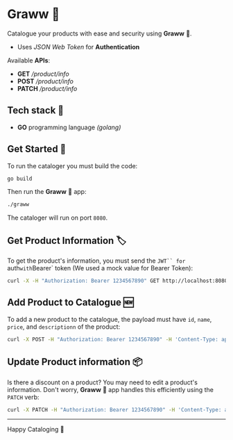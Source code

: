 
# Graww 🦁

Catalogue your products with ease and security using **Graww** 🦁.

  - Uses *JSON Web Token* for **Authentication**

Available **APIs**:

  - **GET** */product/info*
  - **POST** */product/info*
  - **PATCH** */product/info*

## Tech stack 🤖

* **GO** programming language *(golang)*

## Get Started 🚀

To run the cataloger you must build the code:

```bash
go build
```

Then run the **Graww** 🦁 app:

```bash
./graww
```

The cataloger will run on port `8080`.

## Get Product Information 🏷️

To get the product's information, you must send the `JWT`` for `auth` with `Bearer` token (We used a mock value for Bearer Token):

```bash
curl -X -H "Authorization: Bearer 1234567890" GET http://localhost:8080/product/info?productId=F5
```

## Add Product to Catalogue 🆕

To add a new product to the catalogue, the payload must have `id`, `name`, `price`, and `descriptionn` of the product:

```bash
curl -X POST -H "Authorization: Bearer 1234567890" -H 'Content-Type: application/json' -d '{"id":"SGS25U","name":"Samsung Galaxy S25 Ultra", "price":"$1299", "description":"Simple. Impactful."}' http://localhost:8080/product/info
```

## Update Product information 📦

Is there a discount on a product? You may need to edit a product's information. Don't worry, **Graww** 🦁 app handles this efficiently using the `PATCH` verb:

```bash
curl -X PATCH -H "Authorization: Bearer 1234567890" -H 'Content-Type: application/json' -d '{"price":"$999"}' http://localhost:8080/product/info?productId=SGS25U
```

<hr />

Happy Cataloging 🦁

